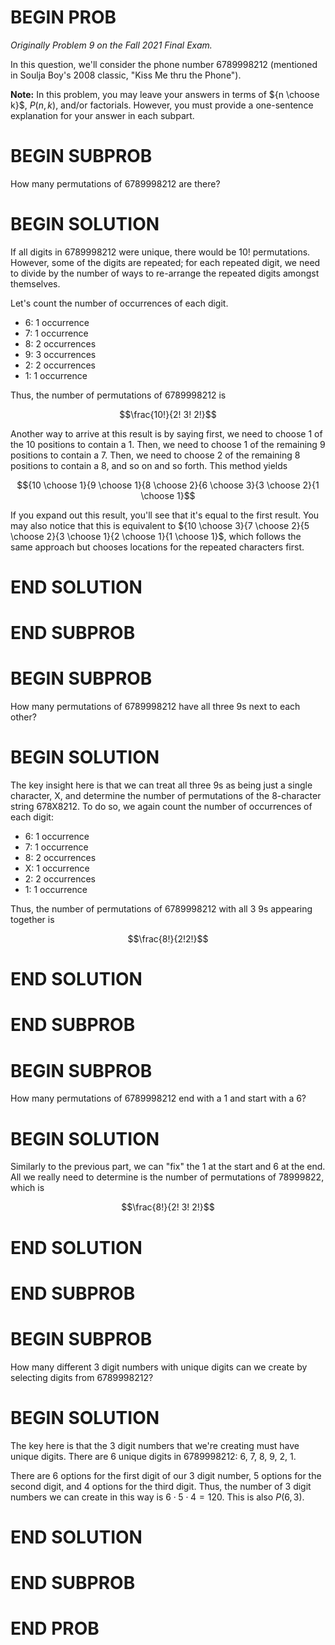 # BEGIN PROB

_Originally Problem 9 on the Fall 2021 Final Exam._

In this question, we'll consider the phone number 6789998212 (mentioned in Soulja Boy's 2008 classic, "Kiss Me thru the Phone").

**Note:** In this problem, you may leave your answers in terms of ${n \choose k}$, $P(n, k)$, and/or factorials. However, you must provide a one-sentence explanation for your answer in each subpart.

# BEGIN SUBPROB 
How many permutations of 6789998212 are there?

# BEGIN SOLUTION
If all digits in 6789998212 were unique, there would be $10!$ permutations. However, some of the digits are repeated; for each repeated digit, we need to divide by the number of ways to re-arrange the repeated digits amongst themselves.

Let's count the number of occurrences of each digit.

- 6: 1 occurrence
- 7: 1 occurrence
- 8: 2 occurrences
- 9: 3 occurrences
- 2: 2 occurrences
- 1: 1 occurrence


Thus, the number of permutations of 6789998212 is

$$\frac{10!}{2! 3! 2!}$$

Another way to arrive at this result is by saying first, we need to choose 1 of the 10 positions to contain a 1. Then, we need to choose 1 of the remaining 9 positions to contain a 7. Then, we need to choose 2 of the remaining 8 positions to contain a 8, and so on and so forth. This method yields

$${10 \choose 1}{9 \choose 1}{8 \choose 2}{6 \choose 3}{3 \choose 2}{1 \choose 1}$$

If you expand out this result, you'll see that it's equal to the first result. You may also notice that this is equivalent to ${10 \choose 3}{7 \choose 2}{5 \choose 2}{3 \choose 1}{2 \choose 1}{1 \choose 1}$, which follows the same approach but chooses locations for the repeated characters first.

# END SOLUTION

# END SUBPROB

# BEGIN SUBPROB 
How many permutations of 6789998212 have all three 9s next to each other?

# BEGIN SOLUTION
The key insight here is that we can treat all three 9s as being just a single character, X, and determine the number of permutations of the 8-character string 678X8212. To do so, we again count the number of occurrences of each digit:

- 6: 1 occurrence
- 7: 1 occurrence
- 8: 2 occurrences
- X: 1 occurrence
- 2: 2 occurrences
- 1: 1 occurrence


Thus, the number of permutations of 6789998212 with all 3 9s appearing together is

$$\frac{8!}{2!2!}$$

# END SOLUTION

# END SUBPROB

# BEGIN SUBPROB 
How many permutations of 6789998212 end with a 1 and start with a 6?

# BEGIN SOLUTION
Similarly to the previous part, we can "fix" the 1 at the start and 6 at the end. All we really need to determine is the number of permutations of 78999822, which is

$$\frac{8!}{2! 3! 2!}$$

# END SOLUTION

# END SUBPROB

# BEGIN SUBPROB 
How many different 3 digit numbers with unique digits can we create by selecting digits from 6789998212?

# BEGIN SOLUTION

The key here is that the 3 digit numbers that we're creating must have unique digits. There are 6 unique digits in 6789998212: 6, 7, 8, 9, 2, 1.

There are 6 options for the first digit of our 3 digit number, 5 options for the second digit, and 4 options for the third digit. Thus, the number of 3 digit numbers we can create in this way is $6 \cdot 5 \cdot 4 = 120$. This is also $P(6, 3)$.

# END SOLUTION

# END SUBPROB

# END PROB